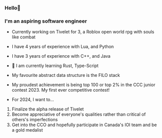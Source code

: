 ### Hello👋
### I'm an aspiring software engineer

- Currently working on Tivelet for 3, a Roblox open world rpg with souls like combat
  
- I have 4 years of experience with Lua, and Python
- I have 3 years of experience with C++, and Java

- 🤔 I am currently learning Rust, Type-Script

- My favourite abstract data structure is the FILO stack
- My proudest achievement is being top 100 or top 2% in the CCC junior contest 2023. My first ever competitive contest!

- For 2024, I want to...
1. Finalize the alpha release of Tivelet
2. Become appreciative of everyone's qualities rather than critical of others's imperfections
3. Get into the CCO and hopefully participate in Canada's IOI team and be a gold medalist

<!--
**Modas101/Modas101** is a ✨ _special_ ✨ repository because its `README.md` (this file) appears on your GitHub profile.

Here are some ideas to get you started:

- 🔭 I’m currently working on ...
- 🌱 I’m currently learning ...
- 👯 I’m looking to collaborate on ...
- 🤔 I’m looking for help with ...
- 💬 Ask me about ...
- 📫 How to reach me: ...
- 😄 Pronouns: ...
- ⚡ Fun fact: ...
-->
